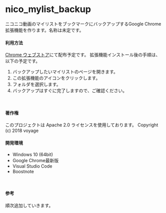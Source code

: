 # nico_mylist_backup
ニコニコ動画のマイリストをブックマークにバックアップするGoogle Chrome拡張機能を作ります。名称は未定です。
<br>

#### 利用方法
[Chrome ウェブストア](https://chrome.google.com/webstore/category/extensions?hl=ja)にて配布予定です。
拡張機能インストール後の手順は、以下の予定です。

1. バックアップしたいマイリストのページを開きます。
2. この拡張機能のアイコンをクリックします。
3. フォルダを選択します。
4. バックアップはすぐに完了しますので、ご確認ください。
<br>

#### 著作権
このプロジェクトは Apache 2.0 ライセンスを使用しております。
Copyright (c) 2018 voyage
<br>


#### 開発環境
- Windows 10 (64bit)
- Google Chrome最新版
- Visual Studio Code
- Boostnote
<br>

#### 参考
順次追加していきます。
<br>
